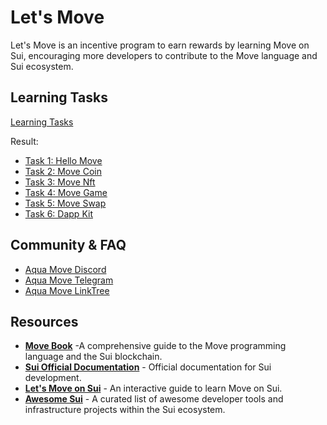 # Let's Move
Let's Move is an incentive program to earn rewards by learning Move on Sui, encouraging more developers to contribute to the Move language and Sui ecosystem.

## Learning Tasks

[Learning Tasks](./task/README.md)

Result:
- [Task 1: Hello Move](mover/nhoc20170861/code/task1)
- [Task 2: Move Coin](mover/nhoc20170861/code/task2)
- [Task 3: Move Nft](mover/nhoc20170861/code/task3)
- [Task 4: Move Game](mover/nhoc20170861/code/task4)
- [Task 5: Move Swap](mover/nhoc20170861/code/task5)
- [Task 6: Dapp Kit](mover/nhoc20170861/code/task6)

## Community & FAQ
- [Aqua Move Discord](https://discord.gg/aquamovedao)
- [Aqua Move Telegram](https://t.me/aquamovedao)
- [Aqua Move LinkTree](https://linktr.ee/aquamovedao)

## Resources
- **[Move Book](https://move-book.com/)** -A comprehensive guide to the Move programming language and the Sui blockchain.
- **[Sui Official Documentation](https://docs.sui.io/)** - Official documentation for Sui development.
- **[Let's Move on Sui](https://letsmovesui.com/)** - An interactive guide to learn Move on Sui.
- **[Awesome Sui](https://github.com/sui-foundation/awesome-sui)** - A curated list of awesome developer tools and infrastructure projects within the Sui ecosystem.


